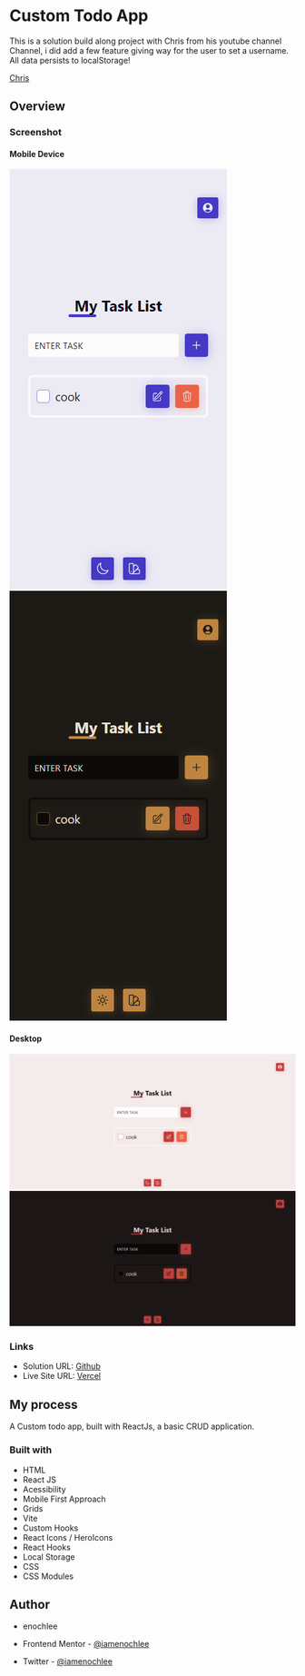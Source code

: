 # Custom Todo App

This is a solution build along project with Chris from his youtube channel Channel, i did add a few feature giving way for the user to set a username. All data persists to localStorage!

[Chris](https://www.youtube.com/watch?v=7u2Rv4HfCYQ)

## Overview

### Screenshot

#### Mobile Device

![Light Theme](./preview/mobile.png)
![Custom Theme](./preview/custom-mobile.png)

#### Desktop

![Light Theme](./preview/desktop.png)
![Custom Theme](./preview/custom-desktop.png)

### Links

- Solution URL: [Github](https://github.com/iamenochlee/react-todo-app)
- Live Site URL: [Vercel](https://countries-project-kappa.vercel.app/)

## My process

A Custom todo app, built with ReactJs, a basic CRUD application.

### Built with

- HTML
- React JS
- Acessibility
- Mobile First Approach
- Grids
- Vite
- Custom Hooks
- React Icons / HeroIcons
- React Hooks
- Local Storage
- CSS
- CSS Modules

## Author

- enochlee

- Frontend Mentor - [@iamenochlee](https://www.frontendmentor.io/profile/iamenochlee)
- Twitter - [@iamenochlee](https://twitter.com/iamenochlee)
